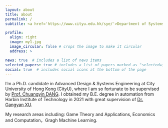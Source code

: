 ```yaml
---
layout: about
title: about
permalink: /
subtitle: <a href='https://www.cityu.edu.hk/sye/'>Department of Systems Engineering, City University of Hong Kong</a>, Kowloon Tong, Kowloon, Hong Kong.

profile:
  align: right
  image: my1.jpg
  image_circular: false # crops the image to make it circular
  address: >

news: true  # includes a list of news items
selected_papers: true # includes a list of papers marked as "selected={true}"
social: true  # includes social icons at the bottom of the page
---
```


I’m a Ph.D. candidate in Advanced Design & Systems Engineering at City University of Hong Kong (CityU), where I am so fortunate to be supervised by [Prof. Chuangyin DANG](https://www.cityu.edu.hk/adse/mecdang.htm). I obtained my B.E. degree in automation from Harbin Institute of Technology in 2021 with great supervision of [Dr. Gangyan XU](http://xugangyan.cn/).

My research areas including:
Game Theory and Applications, Economics and Computation，Gragh Machine Learning.

